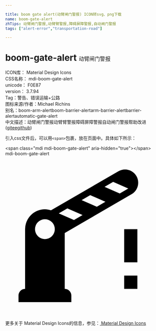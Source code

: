 ```yaml
---

title: boom gate alert(动臂闸门警报) ICON转svg、png下载
name: boom-gate-alert
zhTips: 动臂闸门警报,动臂臂警报,障碍屏障警报,自动闸门警报
tags: ["alert-error","transportation-road"]

---
```


# boom-gate-alert  <small style="font-size: 60%;font-weight: 100">动臂闸门警报</small>


<div class="detail-page">
<p>
<span>
ICON库：
<span class="badge-secondary badge">Material Design Icons</span> 
</span>
<br/>
<span>
CSS名称：
<span class="badge-secondary badge">mdi-boom-gate-alert</span> 
</span>
<br/>
<span>
unicode：
<span class="badge-secondary badge">F0E87</span> 
<copy-btn content='F0E87' btn-title=""></copy-btn>
<copy-btn :content='String.fromCodePoint(parseInt("F0E87", 16))' btn-title="复制U"></copy-btn>
</span>
<br/>
<span>
version：
<span class="badge-secondary badge">3.7.94</span> 
</span><br/><span>Tag：<span class="badge-light badge"><router-link to="/tags/alert-error.html">警告、错误</router-link></span><span class="badge-light badge"><router-link to="/tags/transportation-road.html">运输+公路</router-link></span></span>
<br/>
<span>图标来源/作者：<span class="badge-light badge">Michael Richins</span></span> 
<br/>
<span>别名：<span class="badge-light badge">boom-arm-alert</span><span class="badge-light badge">boom-barrier-alert</span><span class="badge-light badge">arm-barrier-alert</span><span class="badge-light badge">barrier-alert</span><span class="badge-light badge">automatic-gate-alert</span></span><br/><span class="zh-detail">中文描述：<span class="badge-primary badge">动臂闸门警报</span><span class="badge-primary badge">动臂臂警报</span><span class="badge-primary badge">障碍屏障警报</span><span class="badge-primary badge">自动闸门警报</span><span class="help-link"><span>帮助改进</span>(<a href="https://gitee.com/liuwave/icon-helper/edit/master/json/material/boom-gate-alert.json" target="_blank" rel="noopener noreferrer">gitee</a><a href="https://github.com/liuwave/icon-helper/edit/master/json/material/boom-gate-alert.json" target="_blank" rel="noopener noreferrer">github</a></span>)</span><br/>
</p>
</div>
<div class="alert alert-dark">
  <i class="mdi mdi-boom-gate-alert mdi-48px"></i>
  <i class="mdi mdi-boom-gate-alert mdi-36px"></i>
  <i class="mdi mdi-boom-gate-alert mdi-24px"></i>
  <i class="mdi mdi-boom-gate-alert mdi-18px"></i>
</div>
<div>
  <p>引入css文件后，可以用<code>&lt;span&gt;</code>包裹，放在页面中。具体如下所示：    
  </p>
  <div class="alert alert-primary" style="font-size: 14px">
    &lt;span class="mdi mdi-boom-gate-alert" aria-hidden="true"&gt;&lt;/span&gt;
    <copy-btn content='<span class="mdi mdi-boom-gate-alert" aria-hidden="true"></span>'></copy-btn>
  </div>
  <div class="alert alert-secondary">
    <i class="mdi mdi-boom-gate-alert"
    style="font-size: 24px"
    aria-hidden="true"></i> mdi-boom-gate-alert
    <copy-btn content="mdi-boom-gate-alert" btn-title="复制图标名称"></copy-btn>
  </div>
</div>
<div id="svg" class="svg-wrap">
<svg xmlns="http://www.w3.org/2000/svg" viewBox="0 0 24 24"><path d="M19.86,3C19.31,2.04 18.09,1.71 17.12,2.27L6.92,8.16C6.62,8.06 6.31,8 6,8A3,3 0 0,0 3,11V20A1,1 0 0,0 2,21V22H10V21A1,1 0 0,0 9,20V11.58L19.12,5.73C20.08,5.18 20.41,3.96 19.86,3M6,12.5A1.5,1.5 0 0,1 4.5,11A1.5,1.5 0 0,1 6,9.5A1.5,1.5 0 0,1 7.5,11A1.5,1.5 0 0,1 6,12.5M10.4,9.62L8.1,8.62L9.4,7.87L11.7,8.87L10.4,9.62M13.86,7.62L11.56,6.62L12.86,5.87L15.16,6.87L13.86,7.62M17.33,5.62L15.03,4.62L16.33,3.87L18.62,4.87L17.33,5.62M20,18H18V20H20V18M20,11H18V16H20V11Z" /></svg>
</div>
<detail full-name='mdi-boom-gate-alert'></detail>
    
<div><p>更多关于 Material Design Icons的信息，参见：<a target="_blank" href="https://iconhelper.cn/material.html"> Material Design Icons</a>
</p></div>

